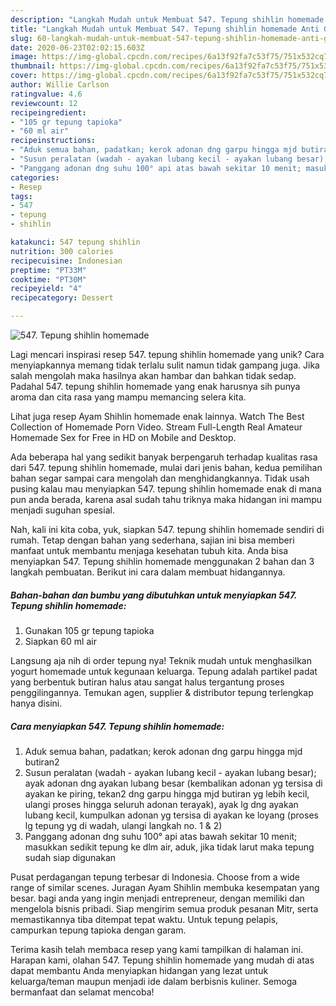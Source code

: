 ```yaml
---
description: "Langkah Mudah untuk Membuat 547. Tepung shihlin homemade Anti Gagal"
title: "Langkah Mudah untuk Membuat 547. Tepung shihlin homemade Anti Gagal"
slug: 60-langkah-mudah-untuk-membuat-547-tepung-shihlin-homemade-anti-gagal
date: 2020-06-23T02:02:15.603Z
image: https://img-global.cpcdn.com/recipes/6a13f92fa7c53f75/751x532cq70/547-tepung-shihlin-homemade-foto-resep-utama.jpg
thumbnail: https://img-global.cpcdn.com/recipes/6a13f92fa7c53f75/751x532cq70/547-tepung-shihlin-homemade-foto-resep-utama.jpg
cover: https://img-global.cpcdn.com/recipes/6a13f92fa7c53f75/751x532cq70/547-tepung-shihlin-homemade-foto-resep-utama.jpg
author: Willie Carlson
ratingvalue: 4.6
reviewcount: 12
recipeingredient:
- "105 gr tepung tapioka"
- "60 ml air"
recipeinstructions:
- "Aduk semua bahan, padatkan; kerok adonan dng garpu hingga mjd butiran2"
- "Susun peralatan (wadah - ayakan lubang kecil - ayakan lubang besar); ayak adonan dng ayakan lubang besar (kembalikan adonan yg tersisa di ayakan ke piring, tekan2 dng garpu hingga mjd butiran yg lebih kecil, ulangi proses hingga seluruh adonan terayak), ayak lg dng ayakan lubang kecil, kumpulkan adonan yg tersisa di ayakan ke loyang (proses lg tepung yg di wadah, ulangi langkah no. 1 &amp; 2)"
- "Panggang adonan dng suhu 100° api atas bawah sekitar 10 menit; masukkan sedikit tepung ke dlm air, aduk, jika tidak larut maka tepung sudah siap digunakan"
categories:
- Resep
tags:
- 547
- tepung
- shihlin

katakunci: 547 tepung shihlin 
nutrition: 300 calories
recipecuisine: Indonesian
preptime: "PT33M"
cooktime: "PT30M"
recipeyield: "4"
recipecategory: Dessert

---
```



![547. Tepung shihlin homemade](https://img-global.cpcdn.com/recipes/6a13f92fa7c53f75/751x532cq70/547-tepung-shihlin-homemade-foto-resep-utama.jpg)

Lagi mencari inspirasi resep 547. tepung shihlin homemade yang unik? Cara menyiapkannya memang tidak terlalu sulit namun tidak gampang juga. Jika salah mengolah maka hasilnya akan hambar dan bahkan tidak sedap. Padahal 547. tepung shihlin homemade yang enak harusnya sih punya aroma dan cita rasa yang mampu memancing selera kita.

Lihat juga resep Ayam Shihlin homemade enak lainnya. Watch The Best Collection of Homemade Porn Video. Stream Full-Length Real Amateur Homemade Sex for Free in HD on Mobile and Desktop.

Ada beberapa hal yang sedikit banyak berpengaruh terhadap kualitas rasa dari 547. tepung shihlin homemade, mulai dari jenis bahan, kedua pemilihan bahan segar sampai cara mengolah dan menghidangkannya. Tidak usah pusing kalau mau menyiapkan 547. tepung shihlin homemade enak di mana pun anda berada, karena asal sudah tahu triknya maka hidangan ini mampu menjadi suguhan spesial.


Nah, kali ini kita coba, yuk, siapkan 547. tepung shihlin homemade sendiri di rumah. Tetap dengan bahan yang sederhana, sajian ini bisa memberi manfaat untuk membantu menjaga kesehatan tubuh kita. Anda bisa menyiapkan 547. Tepung shihlin homemade menggunakan 2 bahan dan 3 langkah pembuatan. Berikut ini cara dalam membuat hidangannya.

<!--inarticleads1-->

##### Bahan-bahan dan bumbu yang dibutuhkan untuk menyiapkan 547. Tepung shihlin homemade:

1. Gunakan 105 gr tepung tapioka
1. Siapkan 60 ml air


Langsung aja nih di order tepung nya! Teknik mudah untuk menghasilkan yogurt homemade untuk kegunaan keluarga. Tepung adalah partikel padat yang berbentuk butiran halus atau sangat halus tergantung proses penggilingannya. Temukan agen, supplier &amp; distributor tepung terlengkap hanya disini. 

<!--inarticleads2-->

##### Cara menyiapkan 547. Tepung shihlin homemade:

1. Aduk semua bahan, padatkan; kerok adonan dng garpu hingga mjd butiran2
1. Susun peralatan (wadah - ayakan lubang kecil - ayakan lubang besar); ayak adonan dng ayakan lubang besar (kembalikan adonan yg tersisa di ayakan ke piring, tekan2 dng garpu hingga mjd butiran yg lebih kecil, ulangi proses hingga seluruh adonan terayak), ayak lg dng ayakan lubang kecil, kumpulkan adonan yg tersisa di ayakan ke loyang (proses lg tepung yg di wadah, ulangi langkah no. 1 &amp; 2)
1. Panggang adonan dng suhu 100° api atas bawah sekitar 10 menit; masukkan sedikit tepung ke dlm air, aduk, jika tidak larut maka tepung sudah siap digunakan


Pusat perdagangan tepung terbesar di Indonesia. Choose from a wide range of similar scenes. Juragan Ayam Shihlin membuka kesempatan yang besar. bagi anda yang ingin menjadi entrepreneur, dengan memiliki dan mengelola bisnis pribadi. Siap mengirim semua produk pesanan Mitr, serta memastikannya tiba ditempat tepat waktu. Untuk tepung pelapis, campurkan tepung tapioka dengan garam. 

Terima kasih telah membaca resep yang kami tampilkan di halaman ini. Harapan kami, olahan 547. Tepung shihlin homemade yang mudah di atas dapat membantu Anda menyiapkan hidangan yang lezat untuk keluarga/teman maupun menjadi ide dalam berbisnis kuliner. Semoga bermanfaat dan selamat mencoba!
